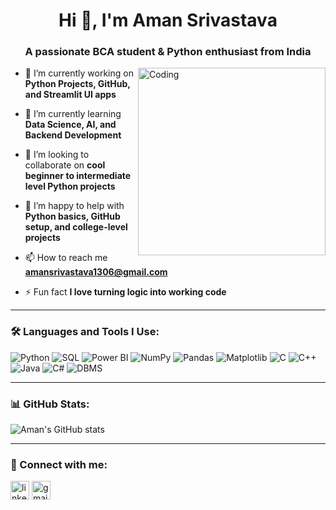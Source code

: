 <h1 align="center">Hi 👋, I'm Aman Srivastava</h1>
<h3 align="center">A passionate BCA student & Python enthusiast from India</h3>

<img align="right" alt="Coding" width="300" src="https://media.giphy.com/media/ZVik7pBtu9dNS/giphy.gif">

- 🔭 I’m currently working on **Python Projects, GitHub, and Streamlit UI apps**

- 🌱 I’m currently learning **Data Science, AI, and Backend Development**

- 👯 I’m looking to collaborate on **cool beginner to intermediate level Python projects**

- 🤝 I’m happy to help with **Python basics, GitHub setup, and college-level projects**

- 📫 How to reach me **amansrivastava1306@gmail.com**

- ⚡ Fun fact **I love turning logic into working code**

---

### 🛠️ Languages and Tools I Use:

<p align="left">
  
  <!-- Python -->
  <img src="https://img.shields.io/badge/Python-3776AB?style=for-the-badge&logo=python&logoColor=white" alt="Python" />

  <!-- SQL -->
  <img src="https://img.shields.io/badge/SQL-005C84?style=for-the-badge&logo=sqlite&logoColor=white" alt="SQL" />

  <!-- Power BI -->
  <img src="https://img.shields.io/badge/PowerBI-F2C811?style=for-the-badge&logo=powerbi&logoColor=black" alt="Power BI" />

  <!-- NumPy -->
  <img src="https://img.shields.io/badge/NumPy-013243?style=for-the-badge&logo=numpy&logoColor=white" alt="NumPy" />

  <!-- Pandas -->
  <img src="https://img.shields.io/badge/Pandas-150458?style=for-the-badge&logo=pandas&logoColor=white" alt="Pandas" />

  <!-- Matplotlib -->
  <img src="https://img.shields.io/badge/Matplotlib-11557C?style=for-the-badge&logo=matplotlib&logoColor=white" alt="Matplotlib" />

  <!-- C -->
  <img src="https://img.shields.io/badge/C-00599C?style=for-the-badge&logo=c&logoColor=white" alt="C" />

  <!-- C++ -->
  <img src="https://img.shields.io/badge/C++-004482?style=for-the-badge&logo=c%2B%2B&logoColor=white" alt="C++" />

  <!-- Java -->
  <img src="https://img.shields.io/badge/Java-007396?style=for-the-badge&logo=java&logoColor=white" alt="Java" />

  <!-- C# -->
  <img src="https://img.shields.io/badge/C%23-239120?style=for-the-badge&logo=c-sharp&logoColor=white" alt="C#" />

  <!-- DBMS -->
  <img src="https://img.shields.io/badge/DBMS-003545?style=for-the-badge&logo=databricks&logoColor=white" alt="DBMS" />

</p>


---

### 📊 GitHub Stats:

<p align="left">
  <img src="https://github-readme-stats.vercel.app/api?username=Aman-jk&show_icons=true&theme=radical" alt="Aman's GitHub stats"/>
</p>

---

### 🔗 Connect with me:

<p align="left">
  <a href="https://www.linkedin.com/in/your-linkedin/" target="blank"><img align="center" src="https://cdn-icons-png.flaticon.com/512/174/174857.png" alt="linkedin" height="30" width="30" /></a>
  <a href="mailto:amansrivastava@gmail.com"><img align="center" src="https://cdn-icons-png.flaticon.com/512/732/732200.png" alt="gmail" height="30" width="30" /></a>
</p>
